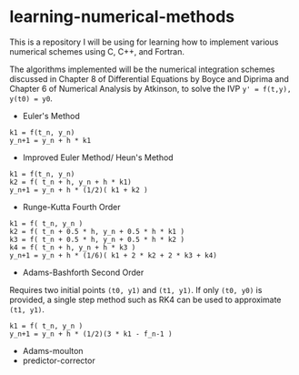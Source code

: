 # learning-numerical-methods

This is a repository I will be using for learning how to implement various numerical schemes using C, C++, and Fortran.

The algorithms implemented will be the numerical integration schemes discussed in Chapter 8 of Differential Equations by Boyce and Diprima and Chapter 6 of Numerical Analysis by Atkinson, to solve the IVP `y' = f(t,y), y(t0) = y0`.

- Euler's Method

```
k1 = f(t_n, y_n)
y_n+1 = y_n + h * k1
```

- Improved Euler Method/ Heun's Method

```
k1 = f(t_n, y_n)
k2 = f( t_n + h, y_n + h * k1)
y_n+1 = y_n + h * (1/2)( k1 + k2 )
```

- Runge-Kutta Fourth Order

```
k1 = f( t_n, y_n ) 
k2 = f( t_n + 0.5 * h, y_n + 0.5 * h * k1 )
k3 = f( t_n + 0.5 * h, y_n + 0.5 * h * k2 )
k4 = f( t_n + h, y_n + h * k3 )
y_n+1 = y_n + h * (1/6)( k1 + 2 * k2 + 2 * k3 + k4)
```

- Adams-Bashforth Second Order

Requires two initial points `(t0, y1)` and `(t1, y1)`. If only `(t0, y0)` is provided, a single step method such as RK4 can be used to approximate `(t1, y1)`.

```
k1 = f( t_n, y_n )
y_n+1 = y_n + h * (1/2)(3 * k1 - f_n-1 )
```

- Adams-moulton
- predictor-corrector
